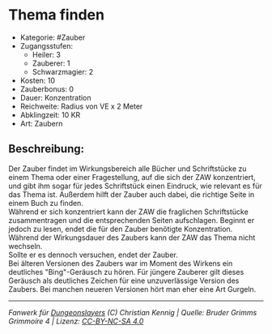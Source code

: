 # Thema finden  
- Kategorie: #Zauber  
- Zugangsstufen:  
  - Heiler: 3  
  - Zauberer: 1  
  - Schwarzmagier: 2  
- Kosten: 10  
- Zauberbonus: 0  
- Dauer: Konzentration  
- Reichweite: Radius von VE x 2 Meter  
- Abklingzeit: 10 KR  
- Art: Zaubern     

## Beschreibung:
Der Zauber findet im Wirkungsbereich alle Bücher und Schriftstücke zu einem Thema oder einer Fragestellung, auf die sich der ZAW konzentriert, und gibt ihm sogar für jedes Schriftstück einen Eindruck, wie relevant es für das Thema ist. Außerdem hilft der Zauber auch dabei, die richtige Seite in einem Buch zu finden.<br>Während er sich konzentriert kann der ZAW die fraglichen Schriftstücke zusammentragen und die entsprechenden Seiten aufschlagen. Beginnt er jedoch zu lesen, endet die für den Zauber benötigte Konzentration. Während der Wirkungsdauer des Zaubers kann der ZAW das Thema nicht wechseln.<br>Sollte er es dennoch versuchen, endet der Zauber.<br>Bei älteren Versionen des Zaubers war im Moment des Wirkens ein deutliches "Bing"-Geräusch zu hören. Für jüngere Zauberer gilt dieses Geräusch als deutliches Zeichen für eine unzuverlässige Version des Zaubers. Bei manchen neueren Versionen hört man eher eine Art Gurgeln.


___
*Fanwerk für [Dungeonslayers](https://www.dungeonslayers.net/) (C) Christian Kennig | Quelle: Bruder Grimms Grimmoire 4 | Lizenz: [CC-BY-NC-SA 4.0](https://creativecommons.org/licenses/by-nc-sa/4.0/deed.de)*